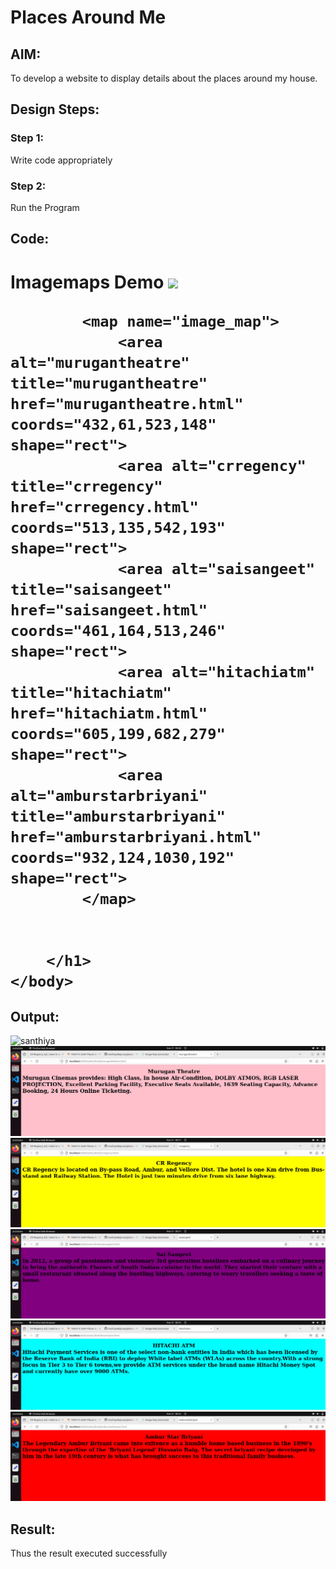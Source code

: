# Places Around Me
## AIM:
To develop a website to display details about the places around my house.

## Design Steps:

### Step 1:
Write code appropriately
### Step 2:
Run the Program
## Code:
<!DOCTYPE html>
<html>
    <head>
        <title>
            Imagemaps Demo
        </title>
    </head>
    <body>
        <h1>
        Imagemaps Demo
            <img src="santhiya.png" usemap="#image_map">

            <map name="image_map">
                <area alt="murugantheatre" title="murugantheatre" href="murugantheatre.html" coords="432,61,523,148" shape="rect">
                <area alt="crregency" title="crregency" href="crregency.html" coords="513,135,542,193" shape="rect">
                <area alt="saisangeet" title="saisangeet" href="saisangeet.html" coords="461,164,513,246" shape="rect">
                <area alt="hitachiatm" title="hitachiatm" href="hitachiatm.html" coords="605,199,682,279" shape="rect">
                <area alt="amburstarbriyani" title="amburstarbriyani" href="amburstarbriyani.html" coords="932,124,1030,192" shape="rect">
            </map>

        
        </h1>
    </body>
</html>

## Output:
![santhiya](https://github.com/SanthiyaRajarao/places-around-me/assets/144979216/61a8076f-f9e6-4f35-91eb-367099cb21b1)
![output](./murugantheatre.png)
![output](./CR.png)
![output](./sai.png)
![output](./atm.png)
![output](./briyani.png)

## Result:
Thus the result executed successfully
